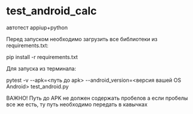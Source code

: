 # test_android_calc
автотест appiup+python

Перед запуском необходимо загрузить все библиотеки из requirements.txt:

pip install -r requirements.txt

Для запуска из терминала:

pytest -v --apk=<путь до apk> --android_version=<версия вашей OS Android> test_android.py

ВАЖНО! Путь до APK не должен содержать пробелов а если пробелы все же есть, 
ту путь необходимо передать в кавычках
